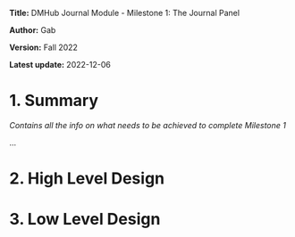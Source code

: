 
__Title:__ DMHub Journal Module - Milestone 1: The Journal Panel

__Author:__ Gab

__Version:__ Fall 2022

__Latest update:__ 2022-12-06

# 1. Summary
_Contains all the info on what needs to be achieved to complete Milestone 1_

...

# 2. High Level Design

# 3. Low Level Design